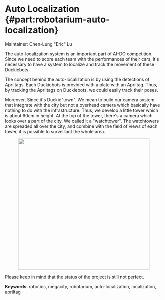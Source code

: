 # Auto Localization {#part:robotarium-auto-localization}

Maintainer: Chen-Lung "Eric" Lu

The auto-localization system is an important part of AI-DO competition. Since we need to score each team with the performances of their cars, it's necessary to have a system to localize and track the movement of these Duckiebots.

The concept behind the auto-localization is by using the detections of Apriltags. Each Duckiebots is provided with a plate with an Apriltag. Thus, by tracking the Apriltags on Duckiebots, we could easily track their poses.

Moreover, Since it's Duckie"town". We mean to build our camera system that integrate with the city but not a overhead camera which basically have nothing to do with the infrastructure. Thus, we develop a little tower which is about 60cm in height. At the top of the tower, there's a camera which looks over a part of the city. We called it a "watchtower". The watchtowers are spreaded all over the city, and combine with the field of views of each tower, it is possible to surveillant the whole area.

<figure>
    <p align="center">
      <img style="width:30em" src="images/robotarium.png"/>
    </p>
</figure>

Please keep in mind that the status of the project is still not perfect.

**Keywords**: robotics, megacity, robotarium, auto-localization, localization, apriltag
